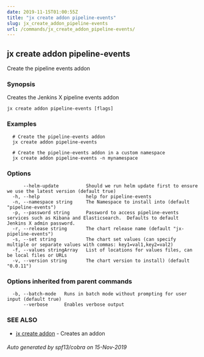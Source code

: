 ```yaml
---
date: 2019-11-15T01:00:55Z
title: "jx create addon pipeline-events"
slug: jx_create_addon_pipeline-events
url: /commands/jx_create_addon_pipeline-events/
---
```

## jx create addon pipeline-events

Create the pipeline events addon

### Synopsis

Creates the Jenkins X pipeline events addon

```
jx create addon pipeline-events [flags]
```

### Examples

```
  # Create the pipeline-events addon
  jx create addon pipeline-events
  
  # Create the pipeline-events addon in a custom namespace
  jx create addon pipeline-events -n mynamespace
```

### Options

```
      --helm-update          Should we run helm update first to ensure we use the latest version (default true)
  -h, --help                 help for pipeline-events
  -n, --namespace string     The Namespace to install into (default "pipeline-events")
  -p, --password string      Password to access pipeline-events services such as Kibana and Elasticsearch.  Defaults to default Jenkins X admin password.
  -r, --release string       The chart release name (default "jx-pipeline-events")
  -s, --set string           The chart set values (can specify multiple or separate values with commas: key1=val1,key2=val2)
  -f, --values stringArray   List of locations for values files, can be local files or URLs
  -v, --version string       The chart version to install) (default "0.0.11")
```

### Options inherited from parent commands

```
  -b, --batch-mode   Runs in batch mode without prompting for user input (default true)
      --verbose      Enables verbose output
```

### SEE ALSO

* [jx create addon](/commands/jx_create_addon/)	 - Creates an addon

###### Auto generated by spf13/cobra on 15-Nov-2019
